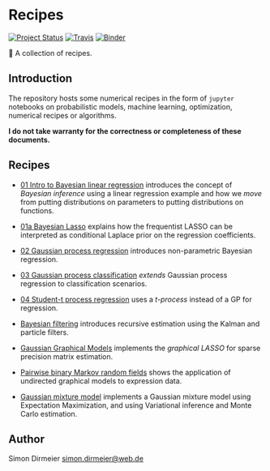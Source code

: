 # Recipes

[![Project Status](http://www.repostatus.org/badges/latest/wip.svg)](http://www.repostatus.org/#wip)
[![Travis](https://travis-ci.org/dirmeier/on-ai.svg?branch=master)](https://travis-ci.org/dirmeier/on-ai)
[![Binder](https://mybinder.org/badge.svg)](https://mybinder.org/v2/gh/dirmeier/on-ai/master)

:cake: A collection of recipes.

## Introduction

The repository hosts some numerical recipes in the form of `jupyter` notebooks on probabilistic models, machine learning, optimization, numerical recipes or algorithms.

**I do not take warranty for the correctness or completeness of these documents.**

## Recipes

- [01 Intro to Bayesian linear regression](https://nbviewer.jupyter.org/github/dirmeier/probabilistic-modelling-notebooks/tree/master/bayesian_regression.ipynb) introduces the concept of *Bayesian inference* using a linear regression example and how we *move* from putting distributions on parameters to putting distributions on functions.
- [01a Bayesian Lasso](https://nbviewer.jupyter.org/github/dirmeier/probabilistic-modelling-notebooks/blob/master/bayesian_lasso.ipynb) explains how the frequentist LASSO can be interpreted as conditional Laplace prior on the regression coefficients.
- [02 Gaussian process regression](https://nbviewer.jupyter.org/github/dirmeier/probabilistic-modelling-notebooks/blob/master/gaussian_process_regression.ipynb) introduces non-parametric Bayesian regression.
- [03 Gaussian process classification](https://nbviewer.jupyter.org/github/dirmeier/probabilistic-modelling-notebooks/blob/master/gaussian_process_classification.ipynb) *extends* Gaussian process regression to classification scenarios.
- [04 Student-t process regression](https://nbviewer.jupyter.org/github/dirmeier/probabilistic-modelling-notebooks/blob/master/t_process_regression.ipynb) uses a *t-process* instead of a GP for regression.

- [Bayesian filtering](https://github.com/dirmeier/probabilistic-modelling-notebooks/tree/master/bayesian-filtering.ipynb) introduces recursive estimation using the Kalman and particle filters.
- [Gaussian Graphical Models](https://nbviewer.jupyter.org/github/dirmeier/probabilistic-modelling-notebooks/blob/master/gaussian_graphical_models.ipynb) implements the *graphical LASSO* for sparse precision matrix estimation.
- [Pairwise binary Markov random fields](https://github.com/dirmeier/probabilistic-modelling-notebooks/blob/master/pb-mrf.ipynb) shows the application of undirected graphical models to expression data.
- [Gaussian mixture model](https://nbviewer.jupyter.org/github/dirmeier/probabilistic-programming-notebooks/blob/master/gaussian_mixture_model.ipynb) implements a Gaussian mixture model using Expectation Maximization, and using Variational inference and Monte Carlo estimation.


## Author

Simon Dirmeier <a href="mailto:simon.dirmeier@web.de">simon.dirmeier@web.de</a>
